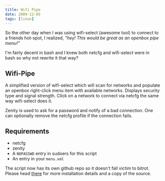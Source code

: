 ```yaml
---
title: Wifi Pipe
date: 2009-12-05
tags: [linux]
---
```


So the other day when I was using wifi-select (awesome tool) to connect 
to a friends hot-spot, I realized, *"hey! This would be great as an 
openbox pipe menu!"*

I'm fairly decent in bash and I knew both netcfg and wifi-select were in 
bash so why not rewrite it that way?

## Wifi-Pipe

A simplified version of wifi-select which will scan for networks and 
populate an openbox right-click menu item with available networks. 
Displays security type and signal strength. Click on a network to 
connect via netcfg the same way wifi-select does it.

Zenity is used to ask for a password and notify of a bad connection. One 
can optionally remove the netcfg profile if the connection fails.

## Requirements

* netcfg
* zenity
* A `NOPASSWD` entry in sudoers for this script
* An entry in your `menu.xml`

The script now has its own github repo so it doesn't fall victim to 
bitrot. Please head [there][] for more installation details and a copy 
of the source.

[there]: https://github.com/pbrisbin/wifi-pipe

